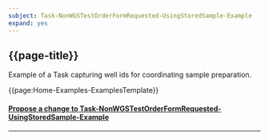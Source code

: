 ```yaml
---
subject: Task-NonWGSTestOrderFormRequested-UsingStoredSample-Example
expand: yes
---
```



## {{page-title}}

Example of a Task capturing well ids for coordinating sample preparation.

{{page:Home-Examples-ExamplesTemplate}}


<div id="Feedback" class="tabcontent">
<h4><a href='https://simplifier.net/NHS-Digital-FHIR-Genomics-Implementation-Guide/Task-NonWGSTestOrderFormRequested-UsingStoredSample-Example/~issues?level=Filee' target="_blank">Propose a change to Task-NonWGSTestOrderFormRequested-UsingStoredSample-Example</a></h4>
</div>

---
